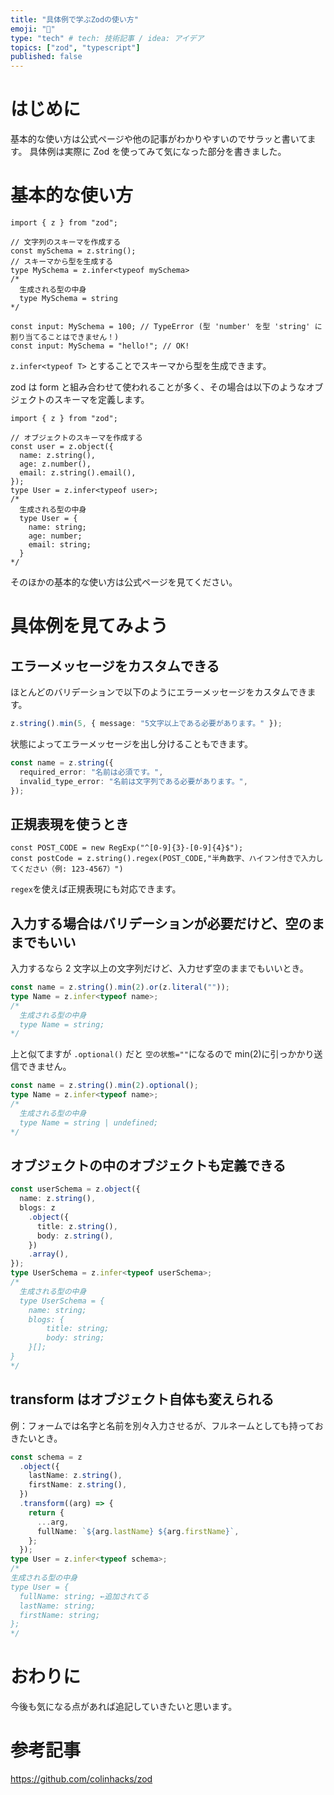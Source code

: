 ```yaml
---
title: "具体例で学ぶZodの使い方"
emoji: "💎"
type: "tech" # tech: 技術記事 / idea: アイデア
topics: ["zod", "typescript"]
published: false
---
```


# はじめに

基本的な使い方は公式ページや他の記事がわかりやすいのでサラッと書いてます。
具体例は実際に Zod を使ってみて気になった部分を書きました。

# 基本的な使い方

```ts:単純な文字列スキーマの作成
import { z } from "zod";

// 文字列のスキーマを作成する
const mySchema = z.string();
// スキーマから型を生成する
type MySchema = z.infer<typeof mySchema>
/*
  生成される型の中身
  type MySchema = string
*/

const input: MySchema = 100; // TypeError (型 'number' を型 'string' に割り当てることはできません！)
const input: MySchema = "hello!"; // OK!
```

`z.infer<typeof T>` とすることでスキーマから型を生成できます。

zod は form と組み合わせて使われることが多く、その場合は以下のようなオブジェクトのスキーマを定義します。

```ts:オブジェクトスキーマの作成
import { z } from "zod";

// オブジェクトのスキーマを作成する
const user = z.object({
  name: z.string(),
  age: z.number(),
  email: z.string().email(),
});
type User = z.infer<typeof user>;
/*
  生成される型の中身
  type User = {
    name: string;
    age: number;
    email: string;
  }
*/
```

そのほかの基本的な使い方は公式ページを見てください。

# 具体例を見てみよう

## エラーメッセージをカスタムできる

ほとんどのバリデーションで以下のようにエラーメッセージをカスタムできます。

```ts
z.string().min(5, { message: "5文字以上である必要があります。" });
```

状態によってエラーメッセージを出し分けることもできます。

```ts
const name = z.string({
  required_error: "名前は必須です。",
  invalid_type_error: "名前は文字列である必要があります。",
});
```

## 正規表現を使うとき

```ts:例： 郵便番号のバリデーション
const POST_CODE = new RegExp("^[0-9]{3}-[0-9]{4}$");
const postCode = z.string().regex(POST_CODE,"半角数字、ハイフン付きで入力してください（例: 123-4567）")
```

`regex`を使えば正規表現にも対応できます。

## 入力する場合はバリデーションが必要だけど、空のままでもいい

入力するなら 2 文字以上の文字列だけど、入力せず空のままでもいいとき。

```ts
const name = z.string().min(2).or(z.literal(""));
type Name = z.infer<typeof name>;
/*
  生成される型の中身
  type Name = string;
*/
```

上と似てますが `.optional()` だと `空の状態=""`になるので min(2)に引っかかり送信できません。

```ts
const name = z.string().min(2).optional();
type Name = z.infer<typeof name>;
/*
  生成される型の中身
  type Name = string | undefined;
*/
```

## オブジェクトの中のオブジェクトも定義できる

```ts
const userSchema = z.object({
  name: z.string(),
  blogs: z
    .object({
      title: z.string(),
      body: z.string(),
    })
    .array(),
});
type UserSchema = z.infer<typeof userSchema>;
/*
  生成される型の中身
  type UserSchema = {
    name: string;
    blogs: {
        title: string;
        body: string;
    }[];
}
*/
```

## transform はオブジェクト自体も変えられる

例：フォームでは名字と名前を別々入力させるが、フルネームとしても持っておきたいとき。

```ts
const schema = z
  .object({
    lastName: z.string(),
    firstName: z.string(),
  })
  .transform((arg) => {
    return {
      ...arg,
      fullName: `${arg.lastName} ${arg.firstName}`,
    };
  });
type User = z.infer<typeof schema>;
/*
生成される型の中身
type User = {
  fullName: string; ←追加されてる
  lastName: string;
  firstName: string;
};
*/
```

# おわりに

今後も気になる点があれば追記していきたいと思います。

# 参考記事

https://github.com/colinhacks/zod
